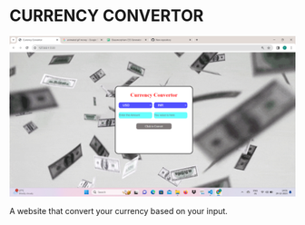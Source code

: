 # CURRENCY CONVERTOR
<img src="CURRENCY.png" alt="currency">

A website that convert your currency based on your input.
